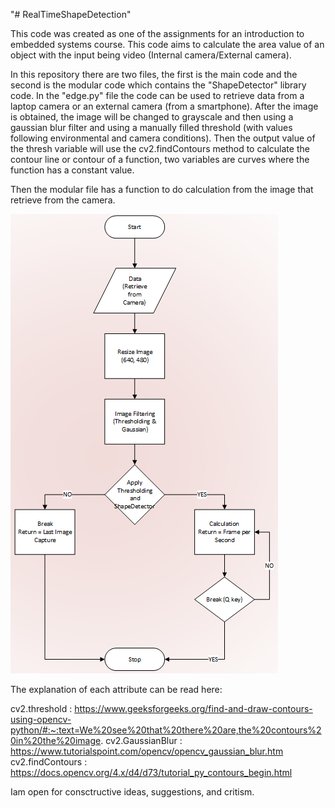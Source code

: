 "# RealTimeShapeDetection" 

This code was created as one of the assignments for an introduction to embedded systems course. This code aims to calculate the area value of an object with the input being video (Internal camera/External camera).

In this repository there are two files, the first is the main code and the second is the modular code which contains the "ShapeDetector" library code. In the "edge.py" file the code can be used to retrieve data from a laptop camera or an external camera (from a smartphone). After the image is obtained, the image will be changed to grayscale and then using a gaussian blur filter and using a manually filled threshold (with values following environmental and camera conditions). Then the output value of the thresh variable will use the cv2.findContours method to calculate the contour line or contour of a function, two variables are curves where the function has a constant value.

Then the modular file has a function to do calculation from the image that retrieve from the camera. 

![Flow Chart](https://github.com/ahmadfansyuri/RealTimeShapeDetection/blob/main/Flowchart_Cut.png?raw=true)

The explanation of each attribute can be read here:

cv2.threshold    : https://www.geeksforgeeks.org/find-and-draw-contours-using-opencv-python/#:~:text=We%20see%20that%20there%20are,the%20contours%20in%20the%20image.
cv2.GaussianBlur : https://www.tutorialspoint.com/opencv/opencv_gaussian_blur.htm
cv2.findContours : https://docs.opencv.org/4.x/d4/d73/tutorial_py_contours_begin.html


Iam open for consctructive ideas, suggestions, and critism.
